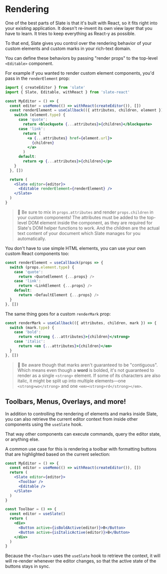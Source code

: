 # Rendering

One of the best parts of Slate is that it's built with React, so it fits right into your existing application. It doesn't re-invent its own view layer that you have to learn. It tries to keep everything as React-y as possible.

To that end, Slate gives you control over the rendering behavior of your custom elements and custom marks in your rich-text domain.

You can define these behaviors by passing "render props" to the top-level `<Editable>` component.

For example if you wanted to render custom element components, you'd pass in the `renderElement` prop:

```jsx
import { createEditor } from 'slate'
import { Slate, Editable, withReact } from 'slate-react'

const MyEditor = () => {
  const editor = useMemo(() => withReact(createEditor()), [])
  const renderElement = useCallback(({ attributes, children, element }) => {
    switch (element.type) {
      case 'quote':
        return <blockquote {...attributes}>{children}</blockquote>
      case 'link':
        return (
          <a {...attributes} href={element.url}>
            {children}
          </a>
        )
      default:
        return <p {...attributes}>{children}</p>
    }
  }, [])

  return (
    <Slate editor={editor}>
      <Editable renderElement={renderElement} />
    </Slate>
  )
}
```

> 🤖 Be sure to mix in `props.attributes` and render `props.children` in your custom components! The attributes must be added to the top-level DOM element inside the component, as they are required for Slate's DOM helper functions to work. And the children are the actual text content of your document which Slate manages for you automatically.

You don't have to use simple HTML elements, you can use your own custom React components too:

```js
const renderElement = useCallback(props => {
  switch (props.element.type) {
    case 'quote':
      return <QuoteElement {...props} />
    case 'link':
      return <LinkElement {...props} />
    default:
      return <DefaultElement {...props} />
  }
}, [])
```

The same thing goes for a custom `renderMark` prop:

```jsx
const renderMark = useCallback(({ attributes, children, mark }) => {
  switch (mark.type) {
    case 'bold':
      return <strong {...attributes}>{children}</strong>
    case 'italic':
      return <em {...attributes}>{children}</em>
  }
}, [])
```

> 🤖 Be aware though that marks aren't guaranteed to be "contiguous". Which means even though a **word** is bolded, it's not guaranteed to render as a single `<strong>` element. If some of its characters are also italic, it might be split up into multiple elements—one `<strong>wo</strong>` and one `<em><strong>rd</strong></em>`.

## Toolbars, Menus, Overlays, and more!

In addition to controlling the rendering of elements and marks inside Slate, you can also retrieve the current editor context from inside other components using the `useSlate` hook.

That way other components can execute commands, query the editor state, or anything else.

A common use case for this is rendering a toolbar with formatting buttons that are highlighted based on the current selection:

```jsx
const MyEditor = () => {
  const editor = useMemo(() => withReact(createEditor()), [])
  return (
    <Slate editor={editor}>
      <Toolbar />
      <Editable />
    </Slate>
  )
}

const Toolbar = () => {
  const editor = useSlate()
  return (
    <div>
      <Button active={isBoldActive(editor)}>B</Button>
      <Button active={isItalicActive(editor)}>B</Button>
    </div>
  )
}
```

Because the `<Toolbar>` uses the `useSlate` hook to retrieve the context, it will will re-render whenever the editor changes, so that the active state of the buttons stays in sync.
